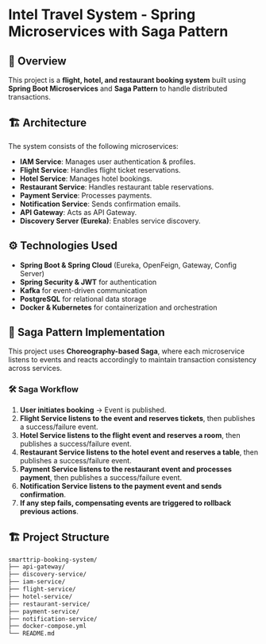 # Intel Travel System - Spring Microservices with Saga Pattern

## 📌 Overview
This project is a **flight, hotel, and restaurant booking system** built using **Spring Boot Microservices** and **Saga Pattern** to handle distributed transactions.

## 🏗️ Architecture
The system consists of the following microservices:

- **IAM Service**: Manages user authentication & profiles.
- **Flight Service**: Handles flight ticket reservations.
- **Hotel Service**: Manages hotel bookings.
- **Restaurant Service**: Handles restaurant table reservations.
- **Payment Service**: Processes payments.
- **Notification Service**: Sends confirmation emails.
- **API Gateway**: Acts as API Gateway.
- **Discovery Server (Eureka)**: Enables service discovery.

## ⚙️ Technologies Used
- **Spring Boot & Spring Cloud** (Eureka, OpenFeign, Gateway, Config Server)
- **Spring Security & JWT** for authentication
- **Kafka** for event-driven communication
- **PostgreSQL** for relational data storage
- **Docker & Kubernetes** for containerization and orchestration

## 🔄 Saga Pattern Implementation
This project uses **Choreography-based Saga**, where each microservice listens to events and reacts accordingly to maintain transaction consistency across services.

### 🛠️ Saga Workflow
1. **User initiates booking** → Event is published.
2. **Flight Service listens to the event and reserves tickets**, then publishes a success/failure event.
3. **Hotel Service listens to the flight event and reserves a room**, then publishes a success/failure event.
4. **Restaurant Service listens to the hotel event and reserves a table**, then publishes a success/failure event.
5. **Payment Service listens to the restaurant event and processes payment**, then publishes a success/failure event.
6. **Notification Service listens to the payment event and sends confirmation**.
7. **If any step fails, compensating events are triggered to rollback previous actions**.

## 🏗️ Project Structure
```bash
smarttrip-booking-system/
├── api-gateway/
├── discovery-service/
├── iam-service/
├── flight-service/
├── hotel-service/
├── restaurant-service/
├── payment-service/
├── notification-service/
├── docker-compose.yml
└── README.md
```
